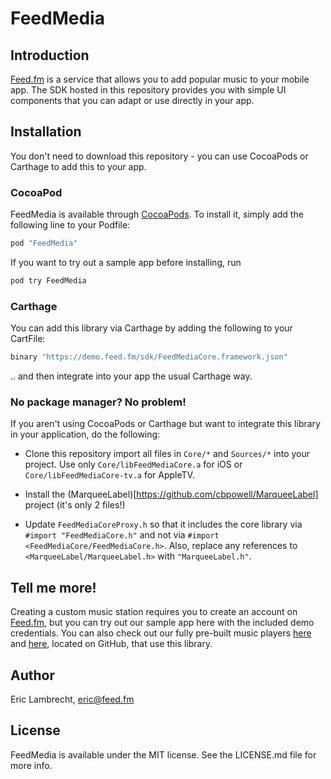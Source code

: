# FeedMedia

## Introduction

[Feed.fm](https://feed.fm/) is a service that allows you to add popular
music to your mobile app. The SDK hosted in this repository provides
you with simple UI components that you can adapt or use directly in your
app.

## Installation

You don't need to download this repository - you can use CocoaPods or
Carthage to add this to your app.

### CocoaPod

FeedMedia is available through [CocoaPods](http://cocoapods.org). To install
it, simply add the following line to your Podfile:

```ruby
pod "FeedMedia"
```

If you want to try out a sample app before installing, run

```bash
pod try FeedMedia
```

### Carthage

You can add this library via Carthage by adding the following to your CartFile:

```ruby
binary "https://demo.feed.fm/sdk/FeedMediaCore.framework.json"
```

.. and then integrate into your app the usual Carthage way.

### No package manager? No problem!

If you aren't using CocoaPods or Carthage but want to integrate this
library in your application, do the following:

- Clone this repository import all files in `Core/*` and
  `Sources/*` into your project. Use only `Core/libFeedMediaCore.a`
  for iOS or `Core/libFeedMediaCore-tv.a` for AppleTV.

- Install the (MarqueeLabel)[https://github.com/cbpowell/MarqueeLabel]
  project (it's only 2 files!)

- Update `FeedMediaCoreProxy.h` so that it includes
  the core library via `#import "FeedMediaCore.h"` and not via
  `#import <FeedMediaCore/FeedMediaCore.h>`. Also, replace
  any references to `<MarqueeLabel/MarqueeLabel.h>` with 
  `"MarqueeLabel.h"`.


## Tell me more!

Creating a custom music station requires you to create an account on
[Feed.fm](https://feed.fm), but you can try out our sample app here
with the included demo credentials. You can also check out our fully
pre-built music players 
[here](https://github.com/feedfm/iOS-RadioPlayer) and 
[here](https://github.com/feedfm/iOS-RadioPlayer-2),
located on GitHub, that use this library.

## Author

Eric Lambrecht, eric@feed.fm

## License

FeedMedia is available under the MIT license. See the LICENSE.md file for more info.


